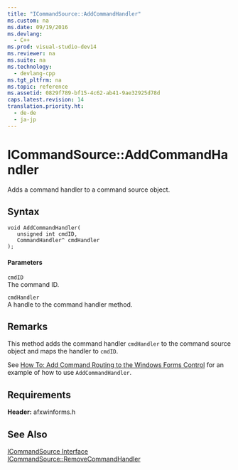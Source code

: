 ```yaml
---
title: "ICommandSource::AddCommandHandler"
ms.custom: na
ms.date: 09/19/2016
ms.devlang: 
  - C++
ms.prod: visual-studio-dev14
ms.reviewer: na
ms.suite: na
ms.technology: 
  - devlang-cpp
ms.tgt_pltfrm: na
ms.topic: reference
ms.assetid: 0829f789-bf15-4c62-ab41-9ae32925d78d
caps.latest.revision: 14
translation.priority.ht: 
  - de-de
  - ja-jp
---
```

# ICommandSource::AddCommandHandler
Adds a command handler to a command source object.  
  
## Syntax  
  
```  
void AddCommandHandler(  
   unsigned int cmdID,  
   CommandHandler^ cmdHandler  
);  
```  
  
#### Parameters  
 `cmdID`  
 The command ID.  
  
 `cmdHandler`  
 A handle to the command handler method.  
  
## Remarks  
 This method adds the command handler `cmdHandler` to the command source object and maps the handler to `cmdID`.  
  
 See [How To: Add Command Routing to the Windows Forms Control](../vs140/How-to--Add-Command-Routing-to-the-Windows-Forms-Control.md) for an example of how to use `AddCommandHandler`.  
  
## Requirements  
 **Header:** afxwinforms.h  
  
## See Also  
 [ICommandSource Interface](../vs140/ICommandSource-Interface.md)   
 [ICommandSource::RemoveCommandHandler](../vs140/ICommandSource--RemoveCommandHandler.md)